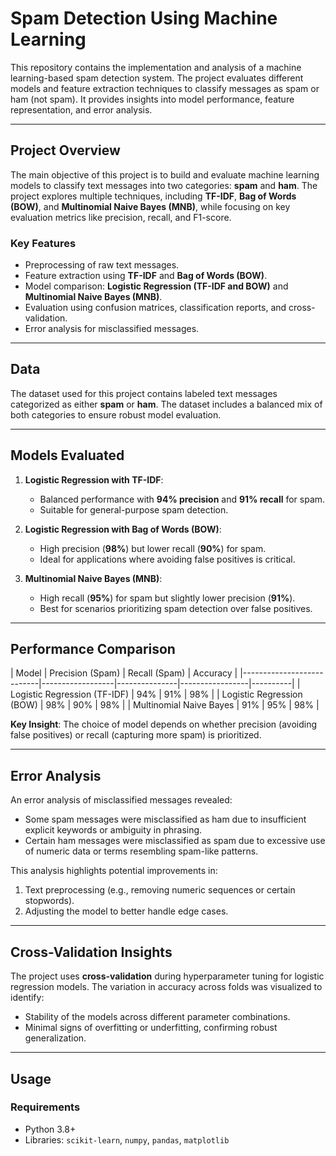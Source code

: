 
# Spam Detection Using Machine Learning

This repository contains the implementation and analysis of a machine learning-based spam detection system. The project evaluates different models and feature extraction techniques to classify messages as spam or ham (not spam). It provides insights into model performance, feature representation, and error analysis.

---

## **Project Overview**

The main objective of this project is to build and evaluate machine learning models to classify text messages into two categories: **spam** and **ham**. The project explores multiple techniques, including **TF-IDF**, **Bag of Words (BOW)**, and **Multinomial Naive Bayes (MNB)**, while focusing on key evaluation metrics like precision, recall, and F1-score.

### **Key Features**
- Preprocessing of raw text messages.
- Feature extraction using **TF-IDF** and **Bag of Words (BOW)**.
- Model comparison: **Logistic Regression (TF-IDF and BOW)** and **Multinomial Naive Bayes (MNB)**.
- Evaluation using confusion matrices, classification reports, and cross-validation.
- Error analysis for misclassified messages.

---

## **Data**

The dataset used for this project contains labeled text messages categorized as either **spam** or **ham**. The dataset includes a balanced mix of both categories to ensure robust model evaluation.

---

## **Models Evaluated**

1. **Logistic Regression with TF-IDF**:
   - Balanced performance with **94% precision** and **91% recall** for spam.
   - Suitable for general-purpose spam detection.

2. **Logistic Regression with Bag of Words (BOW)**:
   - High precision (**98%**) but lower recall (**90%**) for spam.
   - Ideal for applications where avoiding false positives is critical.

3. **Multinomial Naive Bayes (MNB)**:
   - High recall (**95%**) for spam but slightly lower precision (**91%**).
   - Best for scenarios prioritizing spam detection over false positives.

---

## **Performance Comparison**

| Model                     | Precision (Spam) | Recall (Spam) | Accuracy |
|---------------------------|------------------|---------------|-----------------|----------|
| Logistic Regression (TF-IDF) | 94%              | 91%           | 98%      |
| Logistic Regression (BOW)    | 98%              | 90%           | 98%      |
| Multinomial Naive Bayes       | 91%              | 95%           | 98%      |

**Key Insight**: The choice of model depends on whether precision (avoiding false positives) or recall (capturing more spam) is prioritized.

---

## **Error Analysis**

An error analysis of misclassified messages revealed:
- Some spam messages were misclassified as ham due to insufficient explicit keywords or ambiguity in phrasing.
- Certain ham messages were misclassified as spam due to excessive use of numeric data or terms resembling spam-like patterns.

This analysis highlights potential improvements in:
1. Text preprocessing (e.g., removing numeric sequences or certain stopwords).
2. Adjusting the model to better handle edge cases.

---

## **Cross-Validation Insights**

The project uses **cross-validation** during hyperparameter tuning for logistic regression models. The variation in accuracy across folds was visualized to identify:
- Stability of the models across different parameter combinations.
- Minimal signs of overfitting or underfitting, confirming robust generalization.

---

## **Usage**

### **Requirements**
- Python 3.8+
- Libraries: `scikit-learn`, `numpy`, `pandas`, `matplotlib`
